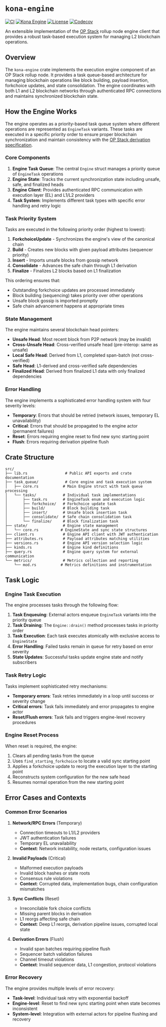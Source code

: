 # `kona-engine`

<a href="https://github.com/op-rs/kona/actions/workflows/rust_ci.yaml"><img src="https://github.com/op-rs/kona/actions/workflows/rust_ci.yaml/badge.svg?label=ci" alt="CI"></a>
<a href="https://crates.io/crates/kona-engine"><img src="https://img.shields.io/crates/v/kona-engine.svg?label=kona-engine&labelColor=2a2f35" alt="Kona Engine"></a>
<a href="https://github.com/op-rs/kona/blob/main/LICENSE.md"><img src="https://img.shields.io/badge/License-MIT-d1d1f6.svg?label=license&labelColor=2a2f35" alt="License"></a>
<a href="https://img.shields.io/codecov/c/github/op-rs/kona"><img src="https://img.shields.io/codecov/c/github/op-rs/kona" alt="Codecov"></a>

An extensible implementation of the [OP Stack][op-stack] rollup node engine client that provides a robust task-based execution system for managing L2 blockchain operations.

## Overview

The `kona-engine` crate implements the execution engine component of an OP Stack rollup node. It provides a task queue-based architecture for managing blockchain operations like block building, payload insertion, forkchoice updates, and state consolidation. The engine coordinates with both L1 and L2 blockchain networks through authenticated RPC connections and maintains synchronized blockchain state.

## How the Engine Works

The engine operates as a priority-based task queue system where different operations are represented as `EngineTask` variants. These tasks are executed in a specific priority order to ensure proper blockchain synchronization and maintain consistency with the [OP Stack derivation specification][derivation-spec].

### Core Components

1. **Engine Task Queue**: The central `Engine` struct manages a priority queue of `EngineTask` operations
2. **Engine State**: Tracks the current synchronization state including unsafe, safe, and finalized heads
3. **Engine Client**: Provides authenticated RPC communication with execution layer (EL) and L1/L2 providers
4. **Task System**: Implements different task types with specific error handling and retry logic

### Task Priority System

Tasks are executed in the following priority order (highest to lowest):

1. **ForkchoiceUpdate** - Synchronizes the engine's view of the canonical chain
2. **Build** - Creates new blocks with given payload attributes (sequencer priority)
3. **Insert** - Imports unsafe blocks from gossip network
4. **Consolidate** - Advances the safe chain through L1 derivation
5. **Finalize** - Finalizes L2 blocks based on L1 finalization

This ordering ensures that:
- Outstanding forkchoice updates are processed immediately
- Block building (sequencing) takes priority over other operations  
- Unsafe block gossip is imported promptly
- Safe chain advancement happens at appropriate times

### State Management

The engine maintains several blockchain head pointers:

- **Unsafe Head**: Most recent block from P2P network (may be invalid)
- **Cross-Unsafe Head**: Cross-verified unsafe head (pre-interop: same as unsafe)
- **Local Safe Head**: Derived from L1, completed span-batch (not cross-verified)
- **Safe Head**: L1-derived and cross-verified safe dependencies
- **Finalized Head**: Derived from finalized L1 data with only finalized dependencies

### Error Handling

The engine implements a sophisticated error handling system with four severity levels:

- **Temporary**: Errors that should be retried (network issues, temporary EL unavailability)
- **Critical**: Errors that should be propagated to the engine actor (permanent failures)
- **Reset**: Errors requiring engine reset to find new sync starting point
- **Flush**: Errors requiring derivation pipeline flush

## Crate Structure

```
src/
├── lib.rs                 # Public API exports and crate documentation
├── task_queue/            # Core engine and task execution system
│   ├── core.rs           # Main Engine struct with task queue processing
│   └── tasks/            # Individual task implementations
│       ├── task.rs       # EngineTask enum and execution logic
│       ├── forkchoice/   # Forkchoice update task
│       ├── build/        # Block building task
│       ├── insert/       # Unsafe block insertion task
│       ├── consolidate/  # Safe chain consolidation task
│       └── finalize/     # Block finalization task
├── state/                # Engine state management
│   └── core.rs          # EngineState and sync state structures
├── client.rs             # Engine API client with JWT authentication
├── attributes.rs         # Payload attributes matching utilities
├── versions.rs           # Engine API version selection logic
├── kinds.rs              # Engine kind definitions
├── query.rs              # Engine query system for external communication
└── metrics/              # Metrics collection and reporting
    └── mod.rs           # Metrics definitions and instrumentation
```

## Task Logic

### Engine Task Execution

The engine processes tasks through the following flow:

1. **Task Enqueuing**: External actors enqueue `EngineTask` variants into the priority queue
2. **Task Draining**: The `Engine::drain()` method processes tasks in priority order
3. **Task Execution**: Each task executes atomically with exclusive access to `EngineState`
4. **Error Handling**: Failed tasks remain in queue for retry based on error severity
5. **State Updates**: Successful tasks update engine state and notify subscribers

### Task Retry Logic

Tasks implement sophisticated retry mechanisms:

- **Temporary errors**: Task retries immediately in a loop until success or severity change
- **Critical errors**: Task fails immediately and error propagates to engine actor
- **Reset/Flush errors**: Task fails and triggers engine-level recovery procedures

### Engine Reset Process

When reset is required, the engine:

1. Clears all pending tasks from the queue
2. Uses `find_starting_forkchoice` to locate a valid sync starting point
3. Applies a forkchoice update to reorg the execution layer to the starting point
4. Reconstructs system configuration for the new safe head
5. Resumes normal operation from the new starting point

## Error Cases and Contexts

### Common Error Scenarios

1. **Network/RPC Errors** (Temporary)
   - Connection timeouts to L1/L2 providers
   - JWT authentication failures  
   - Temporary EL unavailability
   - **Context**: Network instability, node restarts, configuration issues

2. **Invalid Payloads** (Critical)
   - Malformed execution payloads
   - Invalid block hashes or state roots
   - Consensus rule violations
   - **Context**: Corrupted data, implementation bugs, chain configuration mismatches

3. **Sync Conflicts** (Reset)
   - Irreconcilable fork choice conflicts
   - Missing parent blocks in derivation
   - L1 reorgs affecting safe chain
   - **Context**: Deep L1 reorgs, derivation pipeline issues, corrupted local state

4. **Derivation Errors** (Flush)
   - Invalid span batches requiring pipeline flush
   - Sequencer batch validation failures
   - Channel timeout violations
   - **Context**: Invalid sequencer data, L1 congestion, protocol violations

### Error Recovery

The engine provides multiple levels of error recovery:

- **Task-level**: Individual task retry with exponential backoff
- **Engine-level**: Reset to find new sync starting point when state becomes inconsistent  
- **System-level**: Integration with external actors for pipeline flushing and recovery

<!-- Hyper Links -->

[op-stack]: https://specs.optimism.io
[derivation-spec]: https://specs.optimism.io/protocol/derivation.html
